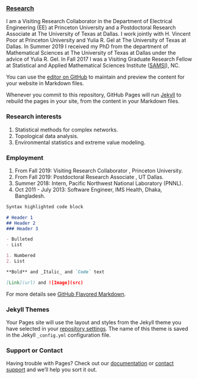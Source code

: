 ### [Research](https://github.com/asimdey01/AsimDey/blob/gh-pages/Research/)



I am a  Visiting Research Collaborator in the Department of Electrical Engineering (EE) at Princeton University and a Postdoctoral Research Associate at The University of  Texas at Dallas. I work jointly with H. Vincent Poor at Princeton University and Yulia R. Gel at The University of Texas at Dallas. In Summer 2019 I received my PhD from the department of Mathematical Sciences at The University of Texas at Dallas under the advice of Yulia R. Gel.  In Fall 2017 I was a Visiting Graduate Research Fellow  at Statistical and Applied Mathematical Sciences Institute ([SAMSI](https://www.samsi.info/)), NC. 


You can use the [editor on GitHub](https://github.com/asimdey01/AsimDey/edit/gh-pages/index.md) to maintain and preview the content for your website in Markdown files.

Whenever you commit to this repository, GitHub Pages will run [Jekyll](https://jekyllrb.com/) to rebuild the pages in your site, from the content in your Markdown files.

### Research interests
1. Statistical methods for complex networks.
2. Topological data analysis.
3. Environmental statistics and extreme value modeling. 


### Employment
1. From Fall 2019:  Visiting Research Collaborator , Princeton University.
2. From Fall 2019:  Postdoctoral Research Associate , UT Dallas.
3. Summer 2018: Intern,  Pacific Northwest National Laboratory (PNNL).
4. Oct 2011 - July 2013: Software Engineer, IMS Health, Dhaka, Bangladesh.

 

```markdown
Syntax highlighted code block

# Header 1
## Header 2
### Header 3

- Bulleted
- List

1. Numbered
2. List

**Bold** and _Italic_ and `Code` text

[Link](url) and ![Image](src)
```

For more details see [GitHub Flavored Markdown](https://guides.github.com/features/mastering-markdown/).

### Jekyll Themes

Your Pages site will use the layout and styles from the Jekyll theme you have selected in your [repository settings](https://github.com/asimdey01/AsimDey/settings). The name of this theme is saved in the Jekyll `_config.yml` configuration file.

### Support or Contact 

Having trouble with Pages? Check out our [documentation](https://docs.github.com/categories/github-pages-basics/) or [contact support](https://github.com/contact) and we’ll help you sort it out.

